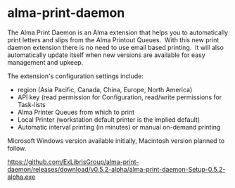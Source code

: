 # alma-print-daemon
The Alma Print Daemon is an Alma extension that helps you to automatically print letters and slips from the Alma Printout Queues.  With this new print daemon extension there is no need to use email based printing.  It will also automatically update itself when new versions are available for easy management and upkeep.

The extension's configuration settings include:

- region (Asia Pacific, Canada, China, Europe, North America)
- API key (read permission for Configuration, read/write permissions for Task-lists
- Alma Printer Queues from which to print
- Local Printer (workstation default printer is the implied default)
- Automatic interval printing (in minutes) or manual on-demand printing

Microsoft Windows version available initially, Macintosh version planned to follow.

https://github.com/ExLibrisGroup/alma-print-daemon/releases/download/v0.5.2-alpha/alma-print-daemon-Setup-0.5.2-alpha.exe

